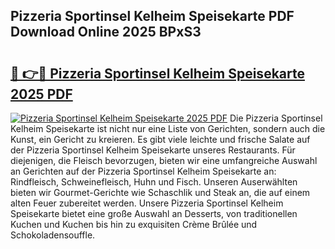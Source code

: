 ## Pizzeria Sportinsel Kelheim Speisekarte PDF Download Online 2025 BPxS3

# <h2><a href="http://gc9z92.nevu.top/?p=Pizzeria+Sportinsel+Kelheim+Speisekarte">🔗 👉🔴 Pizzeria Sportinsel Kelheim Speisekarte 2025 PDF</a></h2>

[![Pizzeria Sportinsel Kelheim Speisekarte 2025 PDF](https://i.imgur.com/dBaPXMq.png)](http://gc9z92.nevu.top/?p=Pizzeria+Sportinsel+Kelheim+Speisekarte)
Die Pizzeria Sportinsel Kelheim Speisekarte ist nicht nur eine Liste von Gerichten, sondern auch die Kunst, ein Gericht zu kreieren. Es gibt viele leichte und frische Salate auf der Pizzeria Sportinsel Kelheim Speisekarte unseres Restaurants. Für diejenigen, die Fleisch bevorzugen, bieten wir eine umfangreiche Auswahl an Gerichten auf der Pizzeria Sportinsel Kelheim Speisekarte an: Rindfleisch, Schweinefleisch, Huhn und Fisch. Unseren Auserwählten bieten wir Gourmet-Gerichte wie Schaschlik und Steak an, die auf einem alten Feuer zubereitet werden. Unsere Pizzeria Sportinsel Kelheim Speisekarte bietet eine große Auswahl an Desserts, von traditionellen Kuchen und Kuchen bis hin zu exquisiten Crème Brûlée und Schokoladensouffle.
